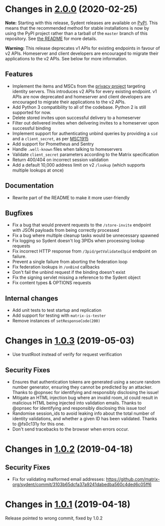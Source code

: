 Changes in [2.0.0](https://github.com/matrix-org/sydent/releases/tag/v2.0.0) (2020-02-25)
=========================================================================================

**Note:** Starting with this release, Sydent releases are available on
[PyPI](https://pypi.org/project/matrix-sydent). This means that the
recommended method for stable installations is now by using the PyPI
project rather than a tarball of the `master` branch of this repository.
See [the README](https://github.com/matrix-org/sydent/blob/v2.0.0/README.rst)
for more details.

**Warning:** This release deprecates v1 APIs for existing endpoints in favour
of v2 APIs. Homeserver and client developers are encouraged to migrate their
applications to the v2 APIs. See below for more information.

Features
--------
 * Implement the items and MSCs from the [privacy project](https://matrix.org/blog/2019/09/27/privacy-improvements-in-synapse-1-4-and-riot-1-4)
   targeting identity servers. This introduces v2 APIs for every existing endpoint. v1 APIs are now deprecated and
   homeserver and client developers are encouraged to migrate their applications to the v2 APIs.
 * Add Python 3 compatibility to all of the codebase. Python 2 is still supported for now.
 * Delete stored invites upon successful delivery to a homeserver
 * Filter out delivered invites when delivering invites to a homeserver upon
   successful binding
 * Implement support for authenticating unbind queries by providing a `sid` and a
   `client_secret`, as per [MSC1915](https://github.com/matrix-org/matrix-doc/blob/master/proposals/1915-unbind-identity-server-param.md)
 * Add support for Prometheus and Sentry
 * Handle `.well-known` files when talking to homeservers
 * Validate `client_secret` parameters according to the Matrix specification
 * Return 400/404 on incorrect session validation
 * Add a default 10,000 address limit on v2 `/lookup` (which supports multiple lookups at once)

Documentation
-------------

 * Rewrite part of the README to make it more user-friendly

Bugfixes
--------

 * Fix a bug that would prevent requests to the `/store-invite` endpoint with
   JSON payloads from being correctly processed
 * Fix a bug where multiple cleanup tasks would be unnecessary spawned
 * Fix logging so Sydent doesn't log 3PIDs when processing lookup requests
 * Fix incorrect HTTP response from `/3pid/getValidated3pid` endpoint on
   failure.
 * Prevent a single failure from aborting the federation loop
 * Fix federation lookups in `/onBind` callbacks
 * Don't fail the unbind request if the binding doesn't exist
 * Fix the signing servlet missing a reference to the Sydent object
 * Fix content types & OPTIONS requests

Internal changes
----------------

 * Add unit tests to test startup and replication
 * Add support for testing with `matrix-is-tester`
 * Remove instances of `setResponseCode(200)`


Changes in [1.0.3](https://github.com/matrix-org/sydent/releases/tag/v1.0.3) (2019-05-03)
=========================================================================================

 * Use trustRoot instead of verify for request verification

Security Fixes
--------------
 * Ensures that authentication tokens are generated using a secure random number
   generator, ensuring they cannot be predicted by an attacker. Thanks to @opnsec
   for identifying and responsibly disclosing the issue!
 * Mitigate an HTML injection bug where an invalid room_id could result in
   malicious HTML being injected into validation emails. Thanks to @opnsec
   for identifying and responsibly disclosing this issue too!
 * Randomise session_ids to avoid leaking info about the total number of
   identity validations, and whether a given ID has been validated.
   Thanks to @fs0c131y for this one.
 * Don't send tracebacks to the browser when errors occur.


Changes in [1.0.2](https://github.com/matrix-org/sydent/releases/tag/v1.0.2) (2019-04-18)
=========================================================================================

Security Fixes
--------------
 * Fix for validating malformed email addresses: https://github.com/matrix-org/sydent/commit/3103b65dcfa37a9241dabedba560c4ded6c05ff6


Changes in [1.0.1](https://github.com/matrix-org/sydent/releases/tag/v1.0.1) (2019-04-18)
=========================================================================================

Release pointed to wrong commit, fixed by 1.0.2
